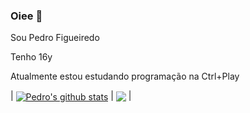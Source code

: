 ### Oiee 👋

<p>Sou Pedro Figueiredo</p>
<p>Tenho 16y</p>
<p>Atualmente estou estudando programação na Ctrl+Play</p>

| <a href="https://github.com/Pedrohmfigueiredo/github-readme-stats"><img align="center" src="https://github-readme-stats.vercel.app/api?username=anuraghazra&show_icons=true&include_all_commits=true&theme=buefy&hide_border=true" alt="Pedro's github stats" /></a> | <a href="https://github.com/Pedrohmfigueiredo/github-readme-stats"><img align="center" src="https://github-readme-stats.vercel.app/api/top-langs/?username=anuraghazra&layout=compact&theme=buefy&hide_border=true" /></a> |
